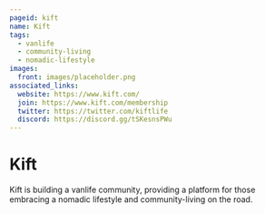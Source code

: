 ```yaml
---
pageid: kift
name: Kift
tags:
  - vanlife
  - community-living
  - nomadic-lifestyle
images:
  front: images/placeholder.png
associated_links:
  website: https://www.kift.com/
  join: https://www.kift.com/membership
  twitter: https://twitter.com/kiftlife
  discord: https://discord.gg/tSKesnsPWu
---
```


# Kift

Kift is building a vanlife community, providing a platform for those embracing a nomadic lifestyle and community-living on the road.